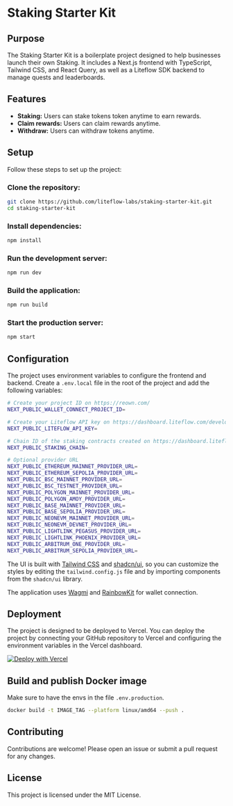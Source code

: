 # Staking Starter Kit

## Purpose

The Staking Starter Kit is a boilerplate project designed to help businesses launch their own Staking. It includes a Next.js frontend with TypeScript, Tailwind CSS, and React Query, as well as a Liteflow SDK backend to manage quests and leaderboards.

## Features

- **Staking:** Users can stake tokens token anytime to earn rewards.
- **Claim rewards:** Users can claim rewards anytime.
- **Withdraw:** Users can withdraw tokens anytime.

## Setup

Follow these steps to set up the project:

### Clone the repository:

```bash
git clone https://github.com/liteflow-labs/staking-starter-kit.git
cd staking-starter-kit
```

### Install dependencies:

```bash
npm install
```

### Run the development server:

```bash
npm run dev
```

### Build the application:

```bash
npm run build
```

### Start the production server:

```bash
npm start
```

## Configuration

The project uses environment variables to configure the frontend and backend. Create a `.env.local` file in the root of the project and add the following variables:

```bash
# Create your project ID on https://reown.com/
NEXT_PUBLIC_WALLET_CONNECT_PROJECT_ID=

# Create your Liteflow API key on https://dashboard.liteflow.com/developers
NEXT_PUBLIC_LITEFLOW_API_KEY=

# Chain ID of the staking contracts created on https://dashboard.liteflow.com/engagements/stakings/create
NEXT_PUBLIC_STAKING_CHAIN=

# Optional provider URL
NEXT_PUBLIC_ETHEREUM_MAINNET_PROVIDER_URL=
NEXT_PUBLIC_ETHEREUM_SEPOLIA_PROVIDER_URL=
NEXT_PUBLIC_BSC_MAINNET_PROVIDER_URL=
NEXT_PUBLIC_BSC_TESTNET_PROVIDER_URL=
NEXT_PUBLIC_POLYGON_MAINNET_PROVIDER_URL=
NEXT_PUBLIC_POLYGON_AMOY_PROVIDER_URL=
NEXT_PUBLIC_BASE_MAINNET_PROVIDER_URL=
NEXT_PUBLIC_BASE_SEPOLIA_PROVIDER_URL=
NEXT_PUBLIC_NEONEVM_MAINNET_PROVIDER_URL=
NEXT_PUBLIC_NEONEVM_DEVNET_PROVIDER_URL=
NEXT_PUBLIC_LIGHTLINK_PEGASUS_PROVIDER_URL=
NEXT_PUBLIC_LIGHTLINK_PHOENIX_PROVIDER_URL=
NEXT_PUBLIC_ARBITRUM_ONE_PROVIDER_URL=
NEXT_PUBLIC_ARBITRUM_SEPOLIA_PROVIDER_URL=
```

The UI is built with [Tailwind CSS](https://tailwindcss.com/) and [shadcn/ui](https://ui.shadcn.com/), so you can customize the styles by editing the `tailwind.config.js` file and by importing components from the `shadcn/ui` library.

The application uses [Wagmi](https://wagmi.sh/) and [RainbowKit](https://www.rainbowkit.com/) for wallet connection.

## Deployment

The project is designed to be deployed to Vercel. You can deploy the project by connecting your GitHub repository to Vercel and configuring the environment variables in the Vercel dashboard.

[![Deploy with Vercel](https://vercel.com/button)](https://vercel.com/new/clone?repository-url=https://github.com/liteflow-labs/staking-starter-kit)

## Build and publish Docker image

Make sure to have the envs in the file `.env.production`.

```bash
docker build -t IMAGE_TAG --platform linux/amd64 --push .
```

## Contributing

Contributions are welcome! Please open an issue or submit a pull request for any changes.

## License

This project is licensed under the MIT License.
